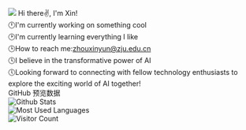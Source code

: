 ![](url)
Hi there✌, I'm Xin!                                                                      
🕛I'm currently working on something cool                               
🕑I'm currently learning everything I like                                        
🕒How to reach me:zhouxinyun@zju.edu.cn                                  
🕓I believe in the transformative power of AI                                
🕔Looking forward to connecting with fellow technology enthusiasts to explore the exciting world of AI together!            
GitHub 预览数据                
![Github Stats](https://github-readme-stats.vercel.app/api?username=Zachary-Xin&show_icons=true&theme=dark&count_private=true)                   
![Most Used Languages](https://github-readme-stats.vercel.app/api/top-langs/?username=Zachary-Xin&theme=dark&layout=compact)                               
![Visitor Count](https://profile-counter.glitch.me/Zachary-Xin/count.svg)                             

